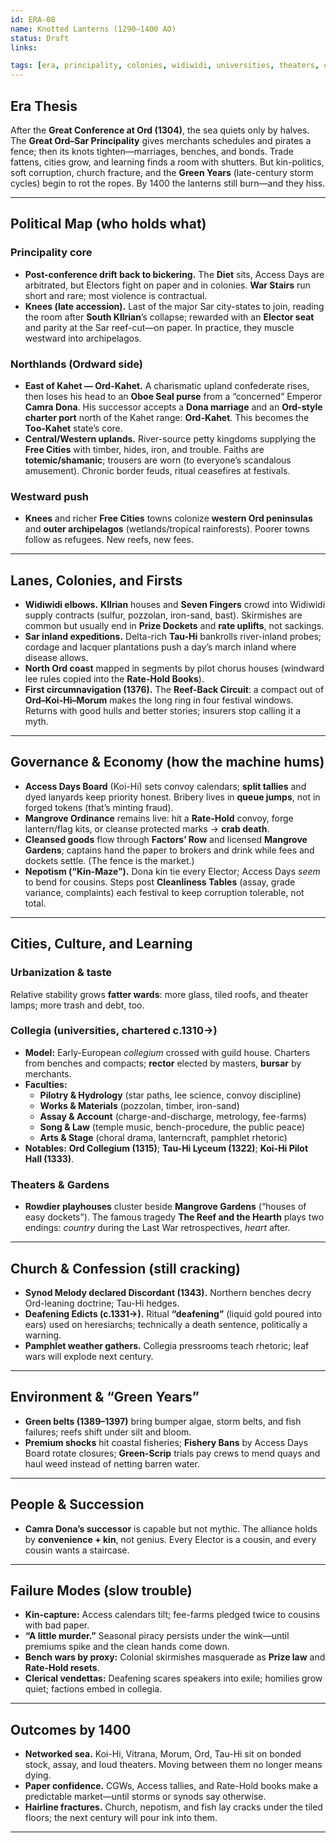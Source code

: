```yaml
---
id: ERA-08
name: Knotted Lanterns (1290–1400 AO)
status: Draft
links:

tags: [era, principality, colonies, widiwidi, universities, theaters, circumnavigation, green_years, church_crisis, nepotism]
---
```


## Era Thesis
After the **Great Conference at Ord (1304)**, the sea quiets only by halves. The **Great Ord–Sar Principality** gives merchants schedules and pirates a fence; then its knots tighten—marriages, benches, and bonds. Trade fattens, cities grow, and learning finds a room with shutters. But kin-politics, soft corruption, church fracture, and the **Green Years** (late-century storm cycles) begin to rot the ropes. By 1400 the lanterns still burn—and they hiss.

---

## Political Map (who holds what)

### Principality core
- **Post-conference drift back to bickering.** The **Diet** sits, Access Days are arbitrated, but Electors fight on paper and in colonies. **War Stairs** run short and rare; most violence is contractual.
- **Knees (late accession).** Last of the major Sar city-states to join, reading the room after **South Kllrian**’s collapse; rewarded with an **Elector seat** and parity at the Sar reef-cut—on paper. In practice, they muscle westward into archipelagos.

### Northlands (Ordward side)
- **East of Kahet — Ord-Kahet.** A charismatic upland confederate rises, then loses his head to an **Oboe Seal purse** from a “concerned” Emperor **Camra Dona**. His successor accepts a **Dona marriage** and an **Ord-style charter port** north of the Kahet range: **Ord-Kahet**. This becomes the **Too-Kahet** state’s core.
- **Central/Western uplands.** River-source petty kingdoms supplying the **Free Cities** with timber, hides, iron, and trouble. Faiths are **totemic/shamanic**; trousers are worn (to everyone’s scandalous amusement). Chronic border feuds, ritual ceasefires at festivals.

### Westward push
- **Knees** and richer **Free Cities** towns colonize **western Ord peninsulas** and **outer archipelagos** (wetlands/tropical rainforests). Poorer towns follow as refugees. New reefs, new fees.

---

## Lanes, Colonies, and Firsts

- **Widiwidi elbows.** **Kllrian** houses and **Seven Fingers** crowd into Widiwidi supply contracts (sulfur, pozzolan, iron-sand, bast). Skirmishes are common but usually end in **Prize Dockets** and **rate uplifts**, not sackings.
- **Sar inland expeditions.** Delta-rich **Tau-Hi** bankrolls river-inland probes; cordage and lacquer plantations push a day’s march inland where disease allows.
- **North Ord coast** mapped in segments by pilot chorus houses (windward lee rules copied into the **Rate-Hold Books**).
- **First circumnavigation (1376).** The **Reef-Back Circuit**: a compact out of **Ord–Koi-Hi–Morum** makes the long ring in four festival windows. Returns with good hulls and better stories; insurers stop calling it a myth.

---

## Governance & Economy (how the machine hums)

- **Access Days Board** (Koi-Hi) sets convoy calendars; **split tallies** and dyed lanyards keep priority honest. Bribery lives in **queue jumps**, not in forged tokens (that’s minting fraud).
- **Mangrove Ordinance** remains live: hit a **Rate-Hold** convoy, forge lantern/flag kits, or cleanse protected marks → **crab death**.
- **Cleansed goods** flow through **Factors’ Row** and licensed **Mangrove Gardens**; captains hand the paper to brokers and drink while fees and dockets settle. (The fence is the market.)
- **Nepotism (“Kin-Maze”).** Dona kin tie every Elector; Access Days *seem* to bend for cousins. Steps post **Cleanliness Tables** (assay, grade variance, complaints) each festival to keep corruption tolerable, not total.

---

## Cities, Culture, and Learning

### Urbanization & taste
Relative stability grows **fatter wards**: more glass, tiled roofs, and theater lamps; more trash and debt, too.

### Collegia (universities, chartered c.1310→)
- **Model:** Early-European *collegium* crossed with guild house. Charters from benches and compacts; **rector** elected by masters, **bursar** by merchants.
- **Faculties:**  
  - **Pilotry & Hydrology** (star paths, lee science, convoy discipline)  
  - **Works & Materials** (pozzolan, timber, iron-sand)  
  - **Assay & Account** (charge-and-discharge, metrology, fee-farms)  
  - **Song & Law** (temple music, bench-procedure, the public peace)  
  - **Arts & Stage** (choral drama, lanterncraft, pamphlet rhetoric)
- **Notables:** **Ord Collegium (1315)**; **Tau-Hi Lyceum (1322)**; **Koi-Hi Pilot Hall (1333)**.

### Theaters & Gardens
- **Rowdier playhouses** cluster beside **Mangrove Gardens** (“houses of easy dockets”). The famous tragedy **The Reef and the Hearth** plays two endings: *country* during the Last War retrospectives, *heart* after.

---

## Church & Confession (still cracking)
- **Synod Melody declared Discordant (1343).** Northern benches decry Ord-leaning doctrine; Tau-Hi hedges.  
- **Deafening Edicts (c.1331→).** Ritual **“deafening”** (liquid gold poured into ears) used on heresiarchs; technically a death sentence, politically a warning.  
- **Pamphlet weather gathers.** Collegia pressrooms teach rhetoric; leaf wars will explode next century.

---

## Environment & “Green Years”
- **Green belts (1389–1397)** bring bumper algae, storm belts, and fish failures; reefs shift under silt and bloom.  
- **Premium shocks** hit coastal fisheries; **Fishery Bans** by Access Days Board rotate closures; **Green-Scrip** trials pay crews to mend quays and haul weed instead of netting barren water.

---

## People & Succession
- **Camra Dona’s successor** is capable but not mythic. The alliance holds by **convenience + kin**, not genius. Every Elector is a cousin, and every cousin wants a staircase.

---

## Failure Modes (slow trouble)
- **Kin-capture:** Access calendars tilt; fee-farms pledged twice to cousins with bad paper.  
- **“A little murder.”** Seasonal piracy persists under the wink—until premiums spike and the clean hands come down.  
- **Bench wars by proxy:** Colonial skirmishes masquerade as **Prize law** and **Rate-Hold resets**.  
- **Clerical vendettas:** Deafening scares speakers into exile; homilies grow quiet; factions embed in collegia.

---

## Outcomes by 1400
- **Networked sea.** Koi-Hi, Vitrana, Morum, Ord, Tau-Hi sit on bonded stock, assay, and loud theaters. Moving between them no longer means dying.  
- **Paper confidence.** CGWs, Access tallies, and Rate-Hold books make a predictable market—until storms or synods say otherwise.  
- **Hairline fractures.** Church, nepotism, and fish lay cracks under the tiled floors; the next century will pour ink into them.

---

